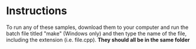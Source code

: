 # Instructions
To run any of these samples, download them to your computer and run the batch file titled "make" (Windows only) and then type the name of the file, including the extension (i.e. file.cpp). **They should all be in the same folder**
